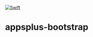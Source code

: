 [![Swift](https://github.com/richard-clements/appsplus-bootstrap/actions/workflows/swift.yml/badge.svg?branch=main)](https://github.com/richard-clements/appsplus-bootstrap/actions/workflows/swift.yml)

# appsplus-bootstrap

